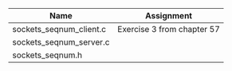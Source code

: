 | Name | Assignment |
| ---- | ---------- |
| sockets_seqnum_client.c | Exercise 3 from chapter 57 |
| sockets_seqnum_server.c |                            |
| sockets_seqnum.h        |                            |
